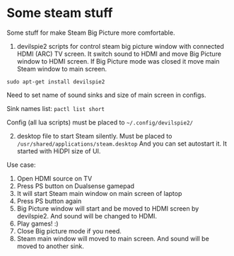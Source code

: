 # Some steam stuff

Some stuff for make Steam Big Picture more comfortable.

1. devilspie2 scripts for control steam big picture window with connected HDMI (ARC) TV screen. 
It switch sound to HDMI and move Big Picture window to HDMI screen. If Big Picture mode was closed it move main Steam window to main screen.

`sudo apt-get install devilspie2`

Need to set name of sound sinks and size of main screen in configs.

Sink names list: `pactl list short`

Config (all lua scripts) must be placed to `~/.config/devilspie2/`

2. desktop file to start Steam silently. Must be placed to `/usr/shared/applications/steam.desktop`
And you can set autostart it. It started with HiDPI size of UI.

Use case:

1. Open HDMI source on TV
2. Press PS button on Dualsense gamepad
3. It will start Steam main window on main screen of laptop
4. Press PS button again
5. Big Picture window will start and be moved to HDMI screen by devilspie2. And sound will be changed to HDMI.
6. Play games! :)
7. Close Big picture mode if you need.
8. Steam main window will moved to main screen. And sound will be moved to another sink.